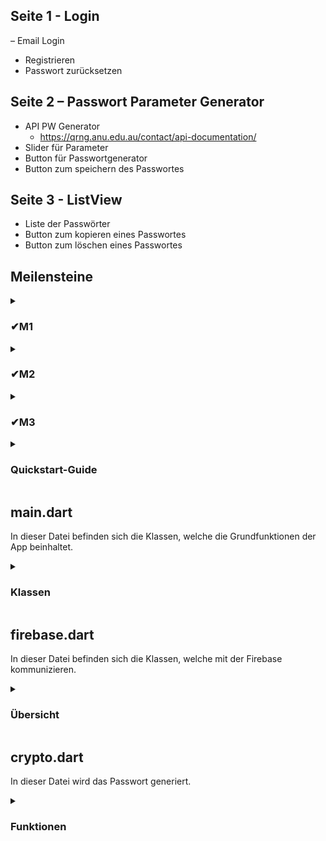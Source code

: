## Seite 1 - Login
– Email Login
- Registrieren
- Passwort zurücksetzen

## Seite 2 – Passwort Parameter Generator
- API PW Generator
    - https://qrng.anu.edu.au/contact/api-documentation/
- Slider für Parameter
- Button für Passwortgenerator
- Button zum speichern des Passwortes

## Seite 3 - ListView
- Liste der Passwörter
- Button zum kopieren eines Passwortes
- Button zum löschen eines Passwortes

## Meilensteine 

<details>
<summary><h3>✔M1</h3></summary>
AF1 und AF2 sind erfüllt. Die Routen und die ListView/GridView müssen noch keine 
sinnvollen Daten beinhalten.
<details>
<summary>✔AF1</summary>
Die App besteht aus mind. drei unterschiedlichen Routen (entspricht Screens innerhalb der
App), zwischen denen navigiert werden kann
</details>
<details>
<summary>✔AF2</summary>
Die App enthält mind. eine scrollbare ListView oder GridView.
</details>
</details>

<details>
<summary><h3>✔M2</h3></summary>
AF3 und AF4 sind erfüllt. Die App kann also Daten von einem Gerätesensor oder aus einer 
öffentlichen API darstellen und den authentifizierten Anwender erkennen.
<details>
<summary>✔AF3</summary>
Die App bindet sinnvoll mind. einen Sensor des mobilen Geräts oder eine öffentliche API
ein. Siehe unten, um Anregungen diesbezügl. zu erhalten.
</details>
<details>
<summary>✔AF4</summary>
Die App unterstützt eine Authentifizierung der Anwender. Ob die Authentifizierung anonym,
mittels E-Mail und Passwort und/oder über andere Dienste erfolgt, ist freigestellt. Es wird die
Verwendung von Firebase empfohlen.
</details>
</details>

<details>
<summary><h3>✔M3</h3></summary>
Es wird die finale Version der App präsentiert, die alle oben genannten Anforderungen AF1-
5 erfüllt.
<details>
<summary>✔AF5</summary>
Die App speichert ausgewählte Daten auf einem Server in einer Datenbank und/oder einem
Objekt-Storage. Es wird die Verwendung von Firebase empfohlen
</details>
</details>


<details>
<summary><h3>Quickstart-Guide</h3></summary>
<details>
Zuerst muss man sich registrieren, wenn man registriert ist oder schon ein Account hat, meldet man sich in der APP an.
Man befindet sich dann schon im Passwort Generator, hier gibt man an wie lang das Password sein soll und welche Zeichen dieses beinhalten soll 
und klickt dann auf "Generiere Passwort", wenn einem das Passwort gefällt kann man es speichern und bei Bedarf eine Notiz dazu schreiben.
Um die erstellten Passwörter sich anzuschauen, drückt man oben links in der Ecke (links neben dem Zahnrad) auf das Symbol und sieht dann alle Passwörter, 
die man gespeichert hat samt Notizen. Die Passwörter kann man sich kopieren oder wenn man diese nicht mehr braucht löschen.
</details>
</details>


## main.dart
In dieser Datei befinden sich die Klassen, welche die Grundfunktionen der App beinhaltet.

<details>
<summary><h3>Klassen</h3></summary>
<details>
<summary>GeneratorEinstellungen</summary>
In der Klasse werden die Passwortparameter; die Länge des Passwortes sowie die Zeichengruppen; gesetzt 
sowie der Generator gestartet.
</details>
<details>
<summary>Settings</summary>
Diese Klasse beinhalten allgemeine Einstellungen, welche aktuell nur Platzhalter sind.
</details>
</details>

## firebase.dart
In dieser Datei befinden sich die Klassen, welche mit der Firebase kommunizieren.

<details>
<summary><h3>Übersicht</h3></summary>
<details>
<summary>Klassen</summary>
<details>
<summary>LoginPage</summary>
Hier kann sich der Nutzer einloggen sowie zu den Seiten "Regestrieren" oder "Passwort zurücksetzen" gelangen.
</details>
<details>
<summary>ForgotPassword</summary>
Hier kann der Nutzer sein Passwort zurücksetzen.
</details>
<details>
<summary>RegisterPage</summary>
In der Klasse wird ein neuer Benutzer angelegt.
</details>
<details>
<summary>DatenbankView</summary>
Auf dieser Seite werden die gespeicherten Passwörter abgerufen und angezeigt.
Der Nutzer kann von hier aus Passwörter kopieren sowie löschen.
</details>
</details>
<details>
<summary>Funktionen</summary>
<details>
<summary>_encpass</summary>
Diese Funktion wandelt das Klartext Passwort mithilfe des SHA512 Algorithmus um.
</details>
<details>
<summary>createcollection</summary>
Hier wird die Bezeichnung für eine Collection generiert, indem die Email sowie der SHA512-Hash des Passwortes konkatiniert wird und das Ergebnis mit dem MD5 Algorithmus verschlüsselt wird.
</details>
</details>
</details>

## crypto.dart
In dieser Datei wird das Passwort generiert.
<details>
<summary><h3>Funktionen</h3></summary>
<details>
<summary>Qrand</summary>
Diese Funktion gibt ein URL zurück, welcher die Länge des Passwortes enthält.
</details>
<details>
<summary>Gen_Password</summary>
In dieser Funktion werden zuerst die verbotenen Symbole definiert.
Im nächsten Schritt wird die Differenz dieser Menge und der Menge der erlaubten Symbole gebildet.
Damit es keine Zufallszahlen gibt, die größer als der größte Index in der Menge der erlaubten Symbole ist, wird die Menge der erlaubten Symbole so lange verdoppelt, bis diese größer/gleich 255 ist.
Danach werden die Zufallszahlen über eine API von einem Quantencomputer gezogen.
Falls die Passwortlänge größer als 255 ist, wird die Menge der erlaubten Symbole mit dem ganzzahligen Anteil des Quotienten aus der Passwortlänge und 255 multipliziert.
Am Ende setzt sich das Passwort aus den Zeichen zusammen, welche in der Menge der Zufallszahlen ist.
</details>
</details>